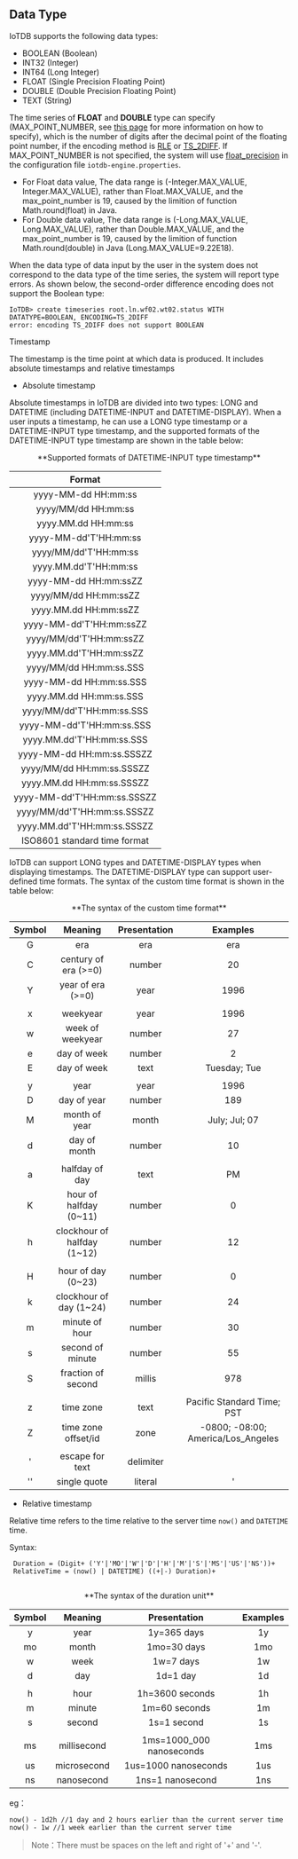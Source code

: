 <!--

    Licensed to the Apache Software Foundation (ASF) under one
    or more contributor license agreements.  See the NOTICE file
    distributed with this work for additional information
    regarding copyright ownership.  The ASF licenses this file
    to you under the Apache License, Version 2.0 (the
    "License"); you may not use this file except in compliance
    with the License.  You may obtain a copy of the License at
    
        http://www.apache.org/licenses/LICENSE-2.0
    
    Unless required by applicable law or agreed to in writing,
    software distributed under the License is distributed on an
    "AS IS" BASIS, WITHOUT WARRANTIES OR CONDITIONS OF ANY
    KIND, either express or implied.  See the License for the
    specific language governing permissions and limitations
    under the License.

-->

## Data Type

IoTDB supports the following data types:

* BOOLEAN (Boolean)
* INT32 (Integer)
* INT64 (Long Integer)
* FLOAT (Single Precision Floating Point)
* DOUBLE (Double Precision Floating Point)
* TEXT (String)


The time series of **FLOAT** and **DOUBLE** type can specify (MAX\_POINT\_NUMBER, see [this page](../Appendix/SQL-Reference.md) for more information on how to specify), which is the number of digits after the decimal point of the floating point number, if the encoding method is [RLE](Encoding.md) or [TS\_2DIFF](Encoding.md). If MAX\_POINT\_NUMBER is not specified, the system will use [float\_precision](../Appendix/Config-Manual.md) in the configuration file `iotdb-engine.properties`.

* For Float data value, The data range is (-Integer.MAX_VALUE, Integer.MAX_VALUE), rather than Float.MAX_VALUE, and the max_point_number is 19, caused by the limition of function Math.round(float) in Java.
* For Double data value, The data range is (-Long.MAX_VALUE, Long.MAX_VALUE), rather than Double.MAX_VALUE, and the max_point_number is 19, caused by the limition of function Math.round(double) in Java (Long.MAX_VALUE=9.22E18).

When the data type of data input by the user in the system does not correspond to the data type of the time series, the system will report type errors. As shown below, the second-order difference encoding does not support the Boolean type:

```
IoTDB> create timeseries root.ln.wf02.wt02.status WITH DATATYPE=BOOLEAN, ENCODING=TS_2DIFF
error: encoding TS_2DIFF does not support BOOLEAN
```



Timestamp

The timestamp is the time point at which data is produced. It includes absolute timestamps and relative timestamps

* Absolute timestamp

Absolute timestamps in IoTDB are divided into two types: LONG and DATETIME (including DATETIME-INPUT and DATETIME-DISPLAY). When a user inputs a timestamp, he can use a LONG type timestamp or a DATETIME-INPUT type timestamp, and the supported formats of the DATETIME-INPUT type timestamp are shown in the table below:

<center>**Supported formats of DATETIME-INPUT type timestamp**



|            Format            |
| :--------------------------: |
|     yyyy-MM-dd HH:mm:ss      |
|     yyyy/MM/dd HH:mm:ss      |
|     yyyy.MM.dd HH:mm:ss      |
|    yyyy-MM-dd'T'HH:mm:ss     |
|    yyyy/MM/dd'T'HH:mm:ss     |
|    yyyy.MM.dd'T'HH:mm:ss     |
|    yyyy-MM-dd HH:mm:ssZZ     |
|    yyyy/MM/dd HH:mm:ssZZ     |
|    yyyy.MM.dd HH:mm:ssZZ     |
|   yyyy-MM-dd'T'HH:mm:ssZZ    |
|   yyyy/MM/dd'T'HH:mm:ssZZ    |
|   yyyy.MM.dd'T'HH:mm:ssZZ    |
|   yyyy/MM/dd HH:mm:ss.SSS    |
|   yyyy-MM-dd HH:mm:ss.SSS    |
|   yyyy.MM.dd HH:mm:ss.SSS    |
|  yyyy/MM/dd'T'HH:mm:ss.SSS   |
|  yyyy-MM-dd'T'HH:mm:ss.SSS   |
|  yyyy.MM.dd'T'HH:mm:ss.SSS   |
|  yyyy-MM-dd HH:mm:ss.SSSZZ   |
|  yyyy/MM/dd HH:mm:ss.SSSZZ   |
|  yyyy.MM.dd HH:mm:ss.SSSZZ   |
| yyyy-MM-dd'T'HH:mm:ss.SSSZZ  |
| yyyy/MM/dd'T'HH:mm:ss.SSSZZ  |
| yyyy.MM.dd'T'HH:mm:ss.SSSZZ  |
| ISO8601 standard time format |

</center>


IoTDB can support LONG types and DATETIME-DISPLAY types when displaying timestamps. The DATETIME-DISPLAY type can support user-defined time formats. The syntax of the custom time format is shown in the table below:

<center>**The syntax of the custom time format**


| Symbol |           Meaning           | Presentation |              Examples              |
| :----: | :-------------------------: | :----------: | :--------------------------------: |
|   G    |             era             |     era      |                era                 |
|   C    |    century of era (>=0)     |    number    |                 20                 |
|   Y    |      year of era (>=0)      |     year     |                1996                |
|        |                             |              |                                    |
|   x    |          weekyear           |     year     |                1996                |
|   w    |      week of weekyear       |    number    |                 27                 |
|   e    |         day of week         |    number    |                 2                  |
|   E    |         day of week         |     text     |            Tuesday; Tue            |
|        |                             |              |                                    |
|   y    |            year             |     year     |                1996                |
|   D    |         day of year         |    number    |                189                 |
|   M    |        month of year        |    month     |           July; Jul; 07            |
|   d    |        day of month         |    number    |                 10                 |
|        |                             |              |                                    |
|   a    |       halfday of day        |     text     |                 PM                 |
|   K    |   hour of halfday (0~11)    |    number    |                 0                  |
|   h    | clockhour of halfday (1~12) |    number    |                 12                 |
|        |                             |              |                                    |
|   H    |     hour of day (0~23)      |    number    |                 0                  |
|   k    |   clockhour of day (1~24)   |    number    |                 24                 |
|   m    |       minute of hour        |    number    |                 30                 |
|   s    |      second of minute       |    number    |                 55                 |
|   S    |     fraction of second      |    millis    |                978                 |
|        |                             |              |                                    |
|   z    |          time zone          |     text     |     Pacific Standard Time; PST     |
|   Z    |     time zone offset/id     |     zone     | -0800; -08:00; America/Los_Angeles |
|        |                             |              |                                    |
|   '    |       escape for text       |  delimiter   |                                    |
|   ''   |        single quote         |   literal    |                 '                  |

</center>

* Relative timestamp

Relative time refers to the time relative to the server time ```now()``` and ```DATETIME``` time.

 Syntax:

 ```
  Duration = (Digit+ ('Y'|'MO'|'W'|'D'|'H'|'M'|'S'|'MS'|'US'|'NS'))+
  RelativeTime = (now() | DATETIME) ((+|-) Duration)+
        
 ```

  <center>**The syntax of the duration unit**


| Symbol |   Meaning   |       Presentation       | Examples |
| :----: | :---------: | :----------------------: | :------: |
|   y    |    year     |       1y=365 days        |    1y    |
|   mo   |    month    |       1mo=30 days        |   1mo    |
|   w    |    week     |        1w=7 days         |    1w    |
|   d    |     day     |         1d=1 day         |    1d    |
|        |             |                          |          |
|   h    |    hour     |     1h=3600 seconds      |    1h    |
|   m    |   minute    |      1m=60 seconds       |    1m    |
|   s    |   second    |       1s=1 second        |    1s    |
|        |             |                          |          |
|   ms   | millisecond | 1ms=1000_000 nanoseconds |   1ms    |
|   us   | microsecond |   1us=1000 nanoseconds   |   1us    |
|   ns   | nanosecond  |     1ns=1 nanosecond     |   1ns    |

  </center>

  eg：

  ```
  now() - 1d2h //1 day and 2 hours earlier than the current server time
  now() - 1w //1 week earlier than the current server time
  ```

  > Note：There must be spaces on the left and right of '+' and '-'.